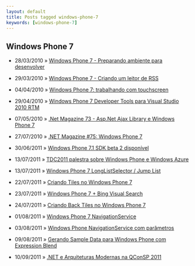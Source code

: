 ```yaml
---
layout: default
title: Posts tagged windows-phone-7
keywords: [windows-phone-7]
---
```

<h2 class="category">Windows Phone 7</h2>
<ul class="posts">
<li>
<p>
<span class="date">28/03/2010</span> &raquo; 
<a href="/blog/windows-phone-7-preparando-ambiente-para-desenvolver">Windows Phone 7 - Preparando ambiente para desenvolver</a>
</p>
</li> 
<li>
<p>
<span class="date">29/03/2010</span> &raquo; 
<a href="/blog/windows-phone-7-criando-um-leitor-de-rss">Windows Phone 7 - Criando um leitor de RSS</a>
</p>
</li> 
<li>
<p>
<span class="date">04/04/2010</span> &raquo; 
<a href="/blog/windows-phone-7-trabalhando-com-touchscreen">Windows Phone 7: trabalhando com touchscreen</a>
</p>
</li> 
<li>
<p>
<span class="date">29/04/2010</span> &raquo; 
<a href="/blog/windows-phone-7-developer-tools-para-visual-studio-2010-rtm">Windows Phone 7 Developer Tools para Visual Studio 2010 RTM</a>
</p>
</li> 
<li>
<p>
<span class="date">07/05/2010</span> &raquo; 
<a href="/blog/net-magazine-73-asp-net-ajax-library-e-windows-phone-7">.Net Magazine 73 - Asp.Net Ajax Library e Windows Phone 7</a>
</p>
</li> 
<li>
<p>
<span class="date">27/07/2010</span> &raquo; 
<a href="/blog/net-magazine-75-windows-phone-7">.NET Magazine #75: Windows Phone 7</a>
</p>
</li> 
<li>
<p>
<span class="date">30/06/2011</span> &raquo; 
<a href="/blog/windows-phone-7-1-sdk-beta-2-disponivel">Windows Phone 7.1 SDK beta 2 disponível</a>
</p>
</li> 
<li>
<p>
<span class="date">13/07/2011</span> &raquo; 
<a href="/blog/tdc2011-palestra-sobre-windows-phone-e-windows-azure">TDC2011 palestra sobre Windows Phone e Windows Azure</a>
</p>
</li> 
<li>
<p>
<span class="date">13/07/2011</span> &raquo; 
<a href="/blog/windows-phone-7-longlistselector-jump-list">Windows Phone 7 LongListSelector / Jump List</a>
</p>
</li> 
<li>
<p>
<span class="date">22/07/2011</span> &raquo; 
<a href="/blog/criando-tiles-no-windows-phone-7">Criando Tiles no Windows Phone 7</a>
</p>
</li> 
<li>
<p>
<span class="date">23/07/2011</span> &raquo; 
<a href="/blog/windows-phone-7-bing-visual-search">Windows Phone 7 + Bing Visual Search</a>
</p>
</li> 
<li>
<p>
<span class="date">24/07/2011</span> &raquo; 
<a href="/blog/criando-back-tiles-no-windows-phone-7">Criando Back Tiles no Windows Phone 7</a>
</p>
</li> 
<li>
<p>
<span class="date">01/08/2011</span> &raquo; 
<a href="/blog/windows-phone-7-navigationservice">Windows Phone 7 NavigationService</a>
</p>
</li> 
<li>
<p>
<span class="date">03/08/2011</span> &raquo; 
<a href="/blog/windows-phone-navigationservice-com-parametros">Windows Phone NavigationService com parâmetros</a>
</p>
</li> 
<li>
<p>
<span class="date">09/08/2011</span> &raquo; 
<a href="/blog/gerando-sample-data-para-windows-phone-com-expression-blend">Gerando Sample Data para Windows Phone com Expression Blend</a>
</p>
</li> 
<li>
<p>
<span class="date">10/09/2011</span> &raquo; 
<a href="/blog/net-e-arquiteturas-modernas-na-qconsp-2011">.NET e Arquiteturas Modernas na QConSP 2011</a>
</p>
</li> 
</ul>
